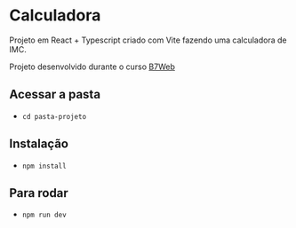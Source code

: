 # Calculadora 

Projeto em React + Typescript criado com Vite
fazendo uma calculadora de IMC.

Projeto desenvolvido durante o curso [B7Web](https://b7web.com.br)

## Acessar a pasta
- `cd pasta-projeto`

## Instalação 
- `npm install`

## Para rodar
- `npm run dev`
